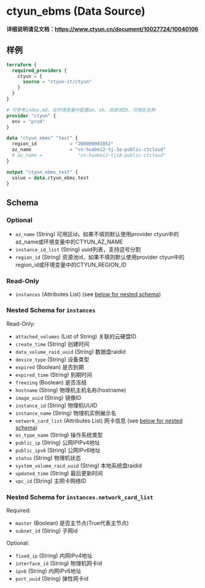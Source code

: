 # ctyun_ebms (Data Source)
**详细说明请见文档：https://www.ctyun.cn/document/10027724/10040106**



## 样例

```terraform
terraform {
  required_providers {
    ctyun = {
      source = "ctyun-it/ctyun"
    }
  }
}

# 可参考index.md，在环境变量中配置ak、sk、资源池ID、可用区名称
provider "ctyun" {
  env = "prod"
}

data "ctyun_ebms" "test" {
  region_id            = "200000001852"
  az_name              = "cn-huabei2-tj-3a-public-ctcloud"
  # az_name =             "cn-huabei2-tj1A-public-ctcloud"
}

output "ctyun_ebms_test" {
  value = data.ctyun_ebms.test
}
```

<!-- schema generated by tfplugindocs -->
## Schema

### Optional

- `az_name` (String) 可用区id，如果不填则默认使用provider ctyun中的az_name或环境变量中的CTYUN_AZ_NAME
- `instance_id_list` (String) uuid列表，支持逗号分割
- `region_id` (String) 资源池id，如果不填则默认使用provider ctyun中的region_id或环境变量中的CTYUN_REGION_ID

### Read-Only

- `instances` (Attributes List) (see [below for nested schema](#nestedatt--instances))

<a id="nestedatt--instances"></a>
### Nested Schema for `instances`

Read-Only:

- `attached_volumes` (List of String) 关联的云硬盘ID
- `create_time` (String) 创建时间
- `data_volume_raid_uuid` (String) 数据盘raidid
- `device_type` (String) 设备类型
- `expired` (Boolean) 是否到期
- `expired_time` (String) 到期时间
- `freezing` (Boolean) 是否冻结
- `hostname` (String) 物理机主机名称(hostname)
- `image_uuid` (String) 镜像ID
- `instance_id` (String) 物理机UUID
- `instance_name` (String) 物理机实例展示名
- `network_card_list` (Attributes List) 网卡信息 (see [below for nested schema](#nestedatt--instances--network_card_list))
- `os_type_name` (String) 操作系统类型
- `public_ip` (String) 公网IPIPv4地址
- `public_ipv6` (String) 公网IPv6地址
- `status` (String) 物理机状态
- `system_volume_raid_uuid` (String) 本地系统盘raidid
- `updated_time` (String) 最后更新时间
- `vpc_id` (String) 主网卡网络ID

<a id="nestedatt--instances--network_card_list"></a>
### Nested Schema for `instances.network_card_list`

Required:

- `master` (Boolean) 是否主节点(True代表主节点)
- `subnet_id` (String) 子网id

Optional:

- `fixed_ip` (String) 内网IPv4地址
- `interface_id` (String) 物理机网卡id
- `ipv6` (String) 内网IPv6地址
- `port_uuid` (String) 弹性网卡id